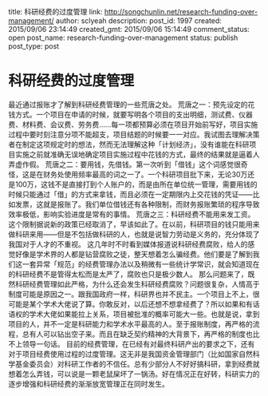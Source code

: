 title: 科研经费的过度管理
link: http://songchunlin.net/research-funding-over-management/
author: sclyeah
description: 
post_id: 1997
created: 2015/09/06 23:14:49
created_gmt: 2015/09/06 15:14:49
comment_status: open
post_name: research-funding-over-management
status: publish
post_type: post

# 科研经费的过度管理

最近通过报账才了解到科研经费管理的一些荒唐之处。 荒唐之一：预先设定的花钱方式。一个项目在申请的时候，就要写明各个项目的支出明细，测试费、仪器费、材料费、会议费、劳务费……每一项都预算必须在项目开始前写好，项目实施过程中要时刻注意分项不能超支，项目结题的时候要一一对应。我试图去理解决策者在制定这项规定时的想法，然而无法理解这种「计划经济」，没有谁能在科研项目实施之前就准确无误地确定项目实施过程中花钱的方式，最终的结果就是逼着人弄虚作假。 荒唐之二：要用钱，先借钱。第一次听到「借钱」这个词感觉很奇怪，这是在财务处使用频率最高的词之一了。一个科研项目批下来，无论30万还是100万，这钱不是直接打到个人账户的，而是由所在单位统一管理，需要用钱的时候只能通过「借」的方式来拿钱，而且必须在一定期限内上交花钱的凭证——比如发票，这就是报账了。我们单位借钱还有各种限制，而财务报账繁琐的程序导致效率极低，影响实验进度是常有的事情。 荒唐之三：科研经费不能用来发工资。这个限制据说新的政策已经取消了，早该如此了。在以前，科研项目的钱只能用来做科研来用——但是不包括做科研的人，也就是说智力劳动是义务的，充分体现了我国对于人才的不重视。 这几年时不时看到媒体报道说科研经费腐败，给人的感觉好像是学术界的人都是钻营腐败之徒，整天想着怎么骗经费。他们要是了解到我们这一套异常「规范」的经费管理办法以及稍微有一些统计学常识，就会知道现在的科研经费不是管得太松而是太严了，腐败也只是极少数人。 那么问题来了，既然科研经费管理如此严格，为什么还会发生科研经费腐败？问题很复杂，人情高于制度可能是原因之一。跟我国政府一样，科研界也并不民主。一个项目上不上，很可能是某个学术大佬说了算。你敢反对，以后还想不想拿经费了？所以如果和有话语权的学术大佬如果能拉上关系，项目被批准的概率可能大一些。也就是说，拿到项目的人，并不一定是科研能力和学术水平最高的人。至于报账制度，再严格的流程，总有人可以钻出空子来。而且在缺乏契约精神的大背景下，再严格的制度也比不上领导一句话。 目前的经费管理，在已经有对最终科研产出的要求之下，还有对于项目经费使用过程的过度管理。这无非是我国资金管理部门（比如国家自然科学基金委员会）对科研工作者的不信任。总有少部分人不好好搞科研，拿到经费就想着怎么弄钱，可以说是一颗老鼠屎坏了一锅汤。好在情况正在好转，科研实力的逐步增强和科研经费的渐渐放宽管理正在同时发生。